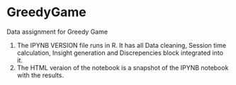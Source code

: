 # GreedyGame
Data assignment for Greedy Game
1. The IPYNB VERSION file runs in R. It has all Data cleaning, Session time calculation, Insight generation and Discrepencies block integrated into it.
2. The HTML veraion of the notebook is a snapshot of the IPYNB notebook with the results. 
